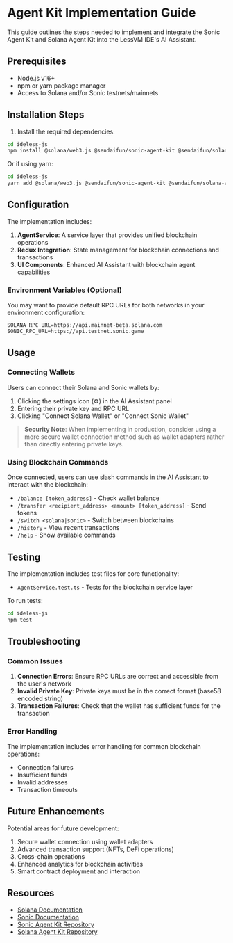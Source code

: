 # Agent Kit Implementation Guide

This guide outlines the steps needed to implement and integrate the Sonic Agent Kit and Solana Agent Kit into the LessVM IDE's AI Assistant.

## Prerequisites

- Node.js v16+ 
- npm or yarn package manager
- Access to Solana and/or Sonic testnets/mainnets

## Installation Steps

1. Install the required dependencies:

```bash
cd ideless-js
npm install @solana/web3.js @sendaifun/sonic-agent-kit @sendaifun/solana-agent-kit
```

Or if using yarn:

```bash
cd ideless-js
yarn add @solana/web3.js @sendaifun/sonic-agent-kit @sendaifun/solana-agent-kit
```

## Configuration

The implementation includes:

1. **AgentService**: A service layer that provides unified blockchain operations
2. **Redux Integration**: State management for blockchain connections and transactions
3. **UI Components**: Enhanced AI Assistant with blockchain agent capabilities

### Environment Variables (Optional)

You may want to provide default RPC URLs for both networks in your environment configuration:

```
SOLANA_RPC_URL=https://api.mainnet-beta.solana.com
SONIC_RPC_URL=https://api.testnet.sonic.game
```

## Usage

### Connecting Wallets

Users can connect their Solana and Sonic wallets by:

1. Clicking the settings icon (⚙️) in the AI Assistant panel
2. Entering their private key and RPC URL
3. Clicking "Connect Solana Wallet" or "Connect Sonic Wallet"

> **Security Note**: When implementing in production, consider using a more secure wallet connection method such as wallet adapters rather than directly entering private keys.

### Using Blockchain Commands

Once connected, users can use slash commands in the AI Assistant to interact with the blockchain:

- `/balance [token_address]` - Check wallet balance
- `/transfer <recipient_address> <amount> [token_address]` - Send tokens
- `/switch <solana|sonic>` - Switch between blockchains
- `/history` - View recent transactions
- `/help` - Show available commands

## Testing

The implementation includes test files for core functionality:

- `AgentService.test.ts` - Tests for the blockchain service layer

To run tests:

```bash
cd ideless-js
npm test
```

## Troubleshooting

### Common Issues

1. **Connection Errors**: Ensure RPC URLs are correct and accessible from the user's network
2. **Invalid Private Key**: Private keys must be in the correct format (base58 encoded string)
3. **Transaction Failures**: Check that the wallet has sufficient funds for the transaction

### Error Handling

The implementation includes error handling for common blockchain operations:
- Connection failures
- Insufficient funds
- Invalid addresses
- Transaction timeouts

## Future Enhancements

Potential areas for future development:

1. Secure wallet connection using wallet adapters
2. Advanced transaction support (NFTs, DeFi operations)
3. Cross-chain operations
4. Enhanced analytics for blockchain activities
5. Smart contract deployment and interaction

## Resources

- [Solana Documentation](https://docs.solana.com/)
- [Sonic Documentation](https://docs.sonic.game/)
- [Sonic Agent Kit Repository](https://github.com/sendaifun/sonic-agent-kit)
- [Solana Agent Kit Repository](https://github.com/sendaifun/solana-agent-kit)
